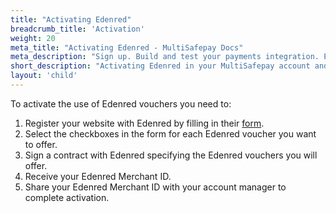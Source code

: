 ```yaml
---
title: "Activating Edenred"
breadcrumb_title: 'Activation'
weight: 20
meta_title: "Activating Edenred - MultiSafepay Docs"
meta_description: "Sign up. Build and test your payments integration. Explore our products and services. Use our API Reference, SDKs, and wrappers. Get support."
short_description: "Activating Edenred in your MultiSafepay account and backend"
layout: 'child'
---
```


To activate the use of Edenred vouchers you need to:
1. Register your website with Edenred by filling in their [form](https://registreermijnwebsite.edenred.be/). 
2. Select the checkboxes in the form for each  Edenred voucher you want to offer.
3. Sign a contract with Edenred specifying the Edenred vouchers you will offer.
4. Receive your Edenred Merchant ID.
5. Share your Edenred Merchant ID with your account manager to complete activation.